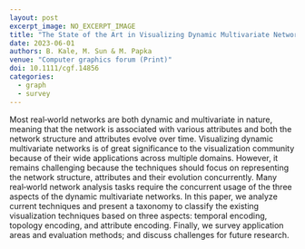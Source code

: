 ```yaml
---
layout: post
excerpt_image: NO_EXCERPT_IMAGE
title: "The State of the Art in Visualizing Dynamic Multivariate Networks"
date: 2023-06-01
authors: B. Kale, M. Sun & M. Papka
venue: "Computer graphics forum (Print)"
doi: 10.1111/cgf.14856
categories:
  - graph
  - survey
---
```

Most real‐world networks are both dynamic and multivariate in nature, meaning that the network is associated with various attributes and both the network structure and attributes evolve over time. Visualizing dynamic multivariate networks is of great significance to the visualization community because of their wide applications across multiple domains. However, it remains challenging because the techniques should focus on representing the network structure, attributes and their evolution concurrently. Many real‐world network analysis tasks require the concurrent usage of the three aspects of the dynamic multivariate networks. In this paper, we analyze current techniques and present a taxonomy to classify the existing visualization techniques based on three aspects: temporal encoding, topology encoding, and attribute encoding. Finally, we survey application areas and evaluation methods; and discuss challenges for future research.
